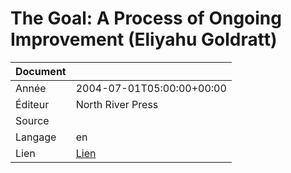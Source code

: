 # The Goal: A Process of Ongoing Improvement (Eliyahu Goldratt)



| Document | |
|-|-|
| Année | 2004-07-01T05:00:00+00:00 |
| Éditeur | North River Press |
| Source |  |
| Langage | en |
| Lien | [Lien](yomu://content/document/31B43D0E-361F-4C31-AFEA-B05AF1F795B1) |

